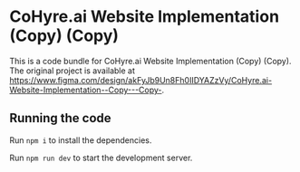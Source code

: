 
  # CoHyre.ai Website Implementation (Copy) (Copy)

  This is a code bundle for CoHyre.ai Website Implementation (Copy) (Copy). The original project is available at https://www.figma.com/design/akFyJb9Un8Fh0IIDYAZzVy/CoHyre.ai-Website-Implementation--Copy---Copy-.

  ## Running the code

  Run `npm i` to install the dependencies.

  Run `npm run dev` to start the development server.
  